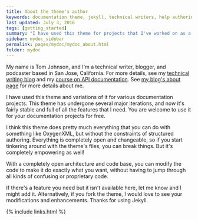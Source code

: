 ```yaml
---
title: About the theme's author
keywords: documentation theme, jekyll, technical writers, help authoring tools, hat replacements
last_updated: July 3, 2016
tags: [getting_started]
summary: "I have used this theme for projects that I've worked on as a professional technical writer."
sidebar: mydoc_sidebar
permalink: pages/mydoc/mydoc_about.html
folder: mydoc
---
```


My name is Tom Johnson, and I'm a technical writer, blogger, and podcaster based in San Jose, California. For more details, see my [technical writing blog](http://idratherbewriting.com) and my [course on API documentation](http://idratherbewriting.com/learnapidoc/). See [my blog's about page](http://idratherbewriting.com/aboutme/) for more details about me.

I have used this theme and variations of it for various documentation projects. This theme has undergone several major iterations, and now it's fairly stable and full of all the features that I need. You are welcome to use it for your documentation projects for free.

I think this theme does pretty much everything that you can do with something like OxygenXML, but without the constraints of structured authoring. Everything is completely open and changeable, so if you start tinkering around with the theme's files, you can break things. But it's completely empowering as well!

With a completely open architecture and code base, you can modify the code to make it do exactly what you want, without having to jump through all kinds of confusing or proprietary code.

If there's a feature you need but it isn't available here, let me know and I might add it. Alternatively, if you fork the theme, I would love to see your modifications and enhancements. Thanks for using Jekyll.

{% include links.html %}
